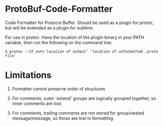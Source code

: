 ProtoBuf-Code-Formatter
=======================

Code Formatter for Protocol Buffer.  Should be used as a plugin for protoc, but will be extended as a plugin for sublime.

For use in protoc:
Have the location of the plugin binary in your PATH variable, then run the following on the command line:

`$ protoc --CF_out='location of output' 'location of unformatted .proto file' `


Limitations
===========
1. Formatter cannot preserve order of structures

2. For comments, outer `extend' groups are logically grouped together, so inner comments are lost

3. For comments, trailing comments are not stored for group/nested message/message, so those are lost in formatting.
